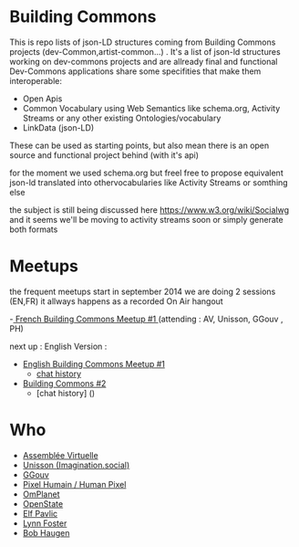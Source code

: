 Building Commons
===========

This is repo lists of json-LD structures coming from Building Commons projects (dev-Common,artist-common...) .
It's a list of json-ld structures working on dev-commons projects and are allready final and functional 
Dev-Commons applications share some specifities that make them interoperable: 
- Open Apis
- Common Vocabulary using Web Semantics like schema.org, Activity Streams or any other existing Ontologies/vocabulary
- LinkData (json-LD)

These can be used as starting points, 
but also mean there is an open source and functional project behind  (with it's api)

for the moment we used schema.org but freel free to propose equivalent json-ld translated into othervocabularies like Activity Streams or somthing else 

the subject is still being discussed here https://www.w3.org/wiki/Socialwg
and it seems we'll be moving to activity streams soon or simply generate both formats

Meetups 
===========
the frequent meetups start in september 2014 we are doing 2 sessions (EN,FR)
it allways happens as a recorded On Air hangout 

-[ French Building Commons Meetup #1 ](https://www.youtube.com/watch?v=_o7mgs0IyxA) (attending : AV, Unisson, GGouv , PH)

next up : English Version : 

- [ English Building Commons Meetup #1 ](https://www.youtube.com/watch?v=R91kOkNgEqY&feature=youtu.be)
  - [chat history](https://github.com/pixelhumain/buildingCommons/blob/master/meetups%20and%20links/20140929_BuildingCommons_en.txt)
- [Building Commons #2](http://youtu.be/6fW8SXRENhc)
  - [chat history] ()

Who 
===========
* [Assemblée Virtuelle](http://assemblee-virtuelle.org/)
* [Unisson (Imagination.social)](unisson.co)
* [GGouv](http://ggouv.fr/)
* [Pixel Humain / Human Pixel ](http://www.pixelhumain.com/)
* [OmPlanet](http://omplanet.net/)
* [OpenState](http://www.openstate.cc/)
* [Elf Pavlic](https://github.com/elf-pavlik/webprofiled/blob/master/test/fixtures/perpetual-tripper/index.json)
* [Lynn Foster](http://mikorizal.org/lynn_foster.json)
* [Bob Haugen](http://mikorizal.org/bob_haugen.json)




